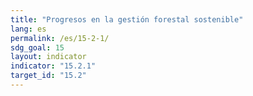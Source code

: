 ```yaml
---
title: "Progresos en la gestión forestal sostenible"
lang: es
permalink: /es/15-2-1/
sdg_goal: 15
layout: indicator
indicator: "15.2.1"
target_id: "15.2"
---
```


